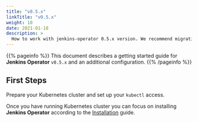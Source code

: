 ```yaml
---
title: "v0.5.x"
linkTitle: "v0.5.x"
weight: 10
date: 2021-01-18
description: >
  How to work with jenkins-operator 0.5.x version. We recommend migration to a newer version.
---
```


{{% pageinfo %}}
This document describes a getting started guide for **Jenkins Operator** `v0.5.x` and an additional configuration.
{{% /pageinfo %}}

## First Steps

Prepare your Kubernetes cluster and set up your `kubectl` access.

Once you have running Kubernetes cluster you can focus on installing **Jenkins Operator** according to the [Installation](/kubernetes-operator/docs/installation/) guide.
